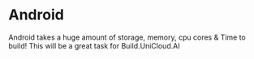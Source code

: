 # Android
Android takes a huge amount of storage, memory, cpu cores &amp; Time to build! This will be a great task for Build.UniCloud.AI
